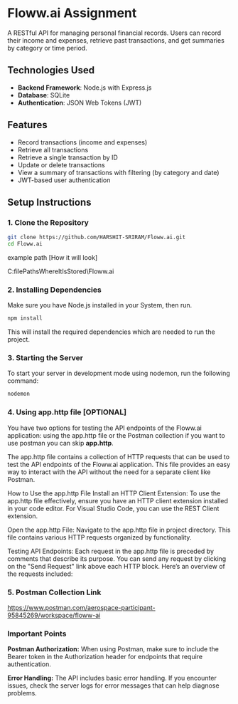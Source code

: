 # Floww.ai Assignment

A RESTful API for managing personal financial records. Users can record their income and expenses, retrieve past transactions, and get summaries by category or time period.

## Technologies Used

- **Backend Framework**: Node.js with Express.js
- **Database**: SQLite
- **Authentication**: JSON Web Tokens (JWT)

## Features

- Record transactions (income and expenses)
- Retrieve all transactions
- Retrieve a single transaction by ID
- Update or delete transactions
- View a summary of transactions with filtering (by category and date)
- JWT-based user authentication

## Setup Instructions

### 1. Clone the Repository

```bash
git clone https://github.com/HARSHIT-SRIRAM/Floww.ai.git
cd Floww.ai
```

example path [How it will look]

C:filePathsWhereItIsStored\Floww.ai

### 2. Installing Dependencies

Make sure you have Node.js installed in your System, then run.

```bash
npm install
```

This will install the required dependencies which are needed to run the project.

### 3. Starting the Server

To start your server in development mode using nodemon, run the following command:

```bash
nodemon
```

### 4. Using app.http file [OPTIONAL]

You have two options for testing the API endpoints of the Floww.ai application: using the app.http file or the Postman collection if you want to use postman you can skip **app.http**.

The app.http file contains a collection of HTTP requests that can be used to test the API endpoints of the Floww.ai application. This file provides an easy way to interact with the API without the need for a separate client like Postman.

How to Use the app.http File
Install an HTTP Client Extension: To use the app.http file effectively, ensure you have an HTTP client extension installed in your code editor. For Visual Studio Code, you can use the REST Client extension.

Open the app.http File: Navigate to the app.http file in project directory. This file contains various HTTP requests organized by functionality.

Testing API Endpoints: Each request in the app.http file is preceded by comments that describe its purpose. You can send any request by clicking on the "Send Request" link above each HTTP block. Here’s an overview of the requests included:

### 5. Postman Collection Link

https://www.postman.com/aerospace-participant-95845269/workspace/floww-ai

### Important Points

**Postman Authorization:** When using Postman, make sure to include the Bearer token in the Authorization header for endpoints that require authentication.

**Error Handling:** The API includes basic error handling. If you encounter issues, check the server logs for error messages that can help diagnose problems.
